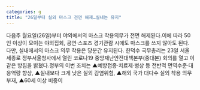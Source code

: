 ```yaml
---
categories: g
title: "26일부터 실외 마스크 전면 해제…실내는 유지"
---
```

다음주 월요일(26일)부터 야외에서의 마스크 착용의무가 전면 해제된다.이에 따라 50인 이상이 모이는 야외집회, 공연·스포츠 경기관람 시에도 마스크를 쓰지 않아도 된다. 다만, 실내에서의 마스크 의무 착용은 당분간 유지된다. 한덕수 국무총리는 23일 서울 세종로 정부서울청사에서 열린 코로나19 중앙재난안전대책본부(중대본) 회의를 열고 이같은 방침을 밝혔다.정부의 이번 조치는 ▲예방접종·치료제·병상 등 전반적 면역수준·대응역량 향상, ▲실내보다 크게 낮은 실외 감염위험, ▲해외 국가 대다수 실외 착용 의무 부재, ▲60세 이상 비중이